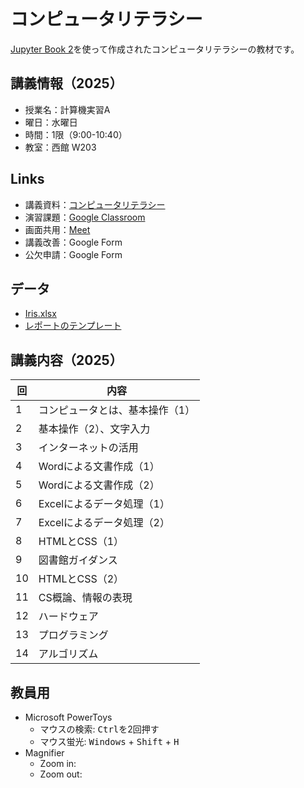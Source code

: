 # コンピュータリテラシー

[Jupyter Book 2](https://next.jupyterbook.org/)を使って作成されたコンピュータリテラシーの教材です。

## 講義情報（2025）

- 授業名：計算機実習A
- 曜日：水曜日
- 時間：1限（9:00-10:40）
- 教室：西館 W203

## Links

- 講義資料：[コンピュータリテラシー](https://zi-ang-liu.github.io/jb-cs101/)
- 演習課題：[Google Classroom](https://classroom.google.com/c/NzYyMTI5NTMwNjk1?cjc=fhdwwdgz)
- 画面共用：[Meet](https://meet.google.com/gxw-nvog-tuh)
- 講義改善：Google Form
- 公欠申請：Google Form

## データ

- [Iris.xlsx](./contents/operations/excel/data/iris.xlsx)
- [レポートのテンプレート](./contents/operations/excel/data/report_template.docx)

## 講義内容（2025）

| 回  | 内容                            |
| --- | ------------------------------- |
| 1   | コンピュータとは、基本操作（1） |
| 2   | 基本操作（2）、文字入力         |
| 3   | インターネットの活用            |
| 4   | Wordによる文書作成（1）         |
| 5   | Wordによる文書作成（2）         |
| 6   | Excelによるデータ処理（1）      |
| 7   | Excelによるデータ処理（2）      |
| 8   | HTMLとCSS（1）                  |
| 9   | 図書館ガイダンス                |
| 10  | HTMLとCSS（2）                  |
| 11  | CS概論、情報の表現              |
| 12  | ハードウェア                    |
| 13  | プログラミング                  |
| 14  | アルゴリズム                    |

## 教員用

- Microsoft PowerToys
  - マウスの検索: <kbd>Ctrl</kbd>を2回押す
  - マウス蛍光: <kbd>Windows</kbd> + <kbd>Shift</kbd> + <kbd>H</kbd>
- Magnifier
  - Zoom in:
  - Zoom out: 